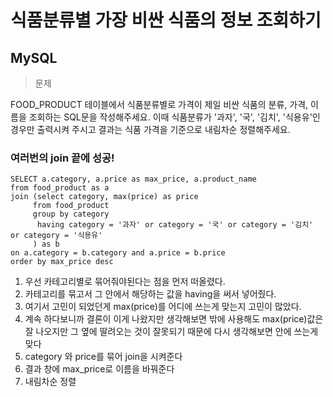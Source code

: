 # 식품분류별 가장 비싼 식품의 정보 조회하기
## MySQL

>문제

FOOD_PRODUCT 테이블에서 식품분류별로 가격이 제일 비싼 식품의 분류, 가격, 이름을 조회하는 SQL문을 작성해주세요. 이때 식품분류가 '과자', '국', '김치', '식용유'인 경우만 출력시켜 주시고 결과는 식품 가격을 기준으로 내림차순 정렬해주세요.

### 여러번의 join 끝에 성공!
```
SELECT a.category, a.price as max_price, a.product_name
from food_product as a
join (select category, max(price) as price
     from food_product
     group by category
      having category = '과자' or category = '국' or category = '김치' or category = '식용유'
     ) as b
on a.category = b.category and a.price = b.price
order by max_price desc
```
1. 우선 카테고리별로 묶어줘야된다는 점을 먼저 떠올렸다.
2. 카테고리를 묶고서 그 안에서 해당하는 값을 having을 써서 넣어줬다.
3. 여기서 고민이 되었던게 max(price)를 어디에 쓰는게 맞는지 고민이 많았다.
4. 계속 하다보니까 결론이 이게 나왔지만 생각해보면 밖에 사용해도 max(price)값은 잘 나오지만 그 옆에 딸려오는 것이 잘못되기 때문에 다시 생각해보면 안에 쓰는게 맞다
5. category 와 price를 묶어 join을 시켜준다
6. 결과 창에 max_price로 이름을 바꿔준다
7. 내림차순 정렬

